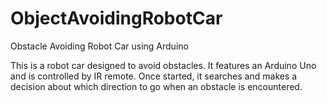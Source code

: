 # ObjectAvoidingRobotCar
Obstacle Avoiding Robot Car using Arduino

This is a robot car designed to avoid obstacles. It features an Arduino Uno and is controlled by IR remote. 
Once started, it searches and makes a decision about which direction to go when an obstacle is encountered.
